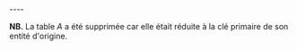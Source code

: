 <!-- Generated by Mocodo 4.0.2 -->

<br>
----


**NB.** La table _A_ a été supprimée car elle était réduite à la clé primaire de son entité d'origine.
